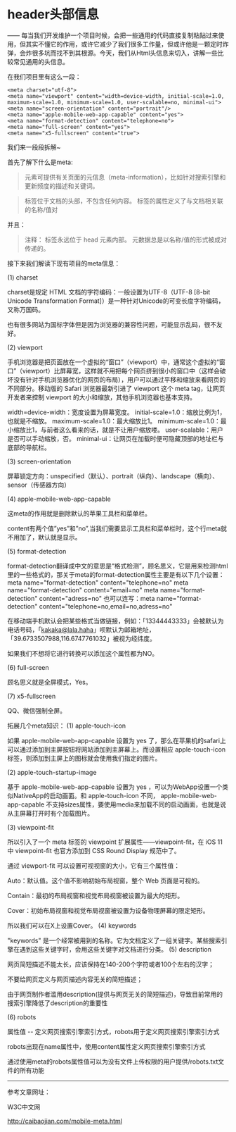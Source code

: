 # header头部信息
——
每当我们开发维护一个项目时候，会把一些通用的代码直接复制粘贴过来使用，但其实不懂它的作用，或许它减少了我们很多工作量，但或许他是一颗定时炸弹，会炸很多坑而找不到其根源。今天，我们从Html头信息来切入，讲解一些比较常见通用的头信息。

在我们项目里有这么一段：

```
<meta charset="utf-8">
<meta name="viewport" content="width=device-width, initial-scale=1.0, maximum-scale=1.0, minimum-scale=1.0, user-scalable=no, minimal-ui"><meta name="screen-orientation" content="portrait"/>
<meta name="apple-mobile-web-app-capable" content="yes">
<meta name="format-detection" content="telephone=no">
<meta name="full-screen" content="yes">
<meta name="x5-fullscreen" content="true">
```
我们来一段段拆解~

首先了解下什么是meta:
> <meta> 元素可提供有关页面的元信息（meta-information），比如针对搜索引擎和更新频度的描述和关键词。

> <meta> 标签位于文档的头部，不包含任何内容。<meta> 标签的属性定义了与文档相关联的名称/值对

并且：
> 注释：<meta> 标签永远位于 head 元素内部。
元数据总是以名称/值的形式被成对传递的。

接下来我们解读下现有项目的meta信息：

(1) charset

charset是规定 HTML 文档的字符编码：一般设置为UTF-8（UTF-8   [8-bit Unicode Transformation Format]）是一种针对Unicode的可变长度字符编码，又称万国码。

也有很多网站为国标字体但是因为浏览器的兼容性问题，可能显示乱码，很不友好。

(2) viewport

手机浏览器是把页面放在一个虚拟的“窗口”（viewport）中，通常这个虚拟的“窗口”（viewport）比屏幕宽，这样就不用把每个网页挤到很小的窗口中（这样会破坏没有针对手机浏览器优化的网页的布局），用户可以通过平移和缩放来看网页的不同部分。移动版的 Safari 浏览器最新引进了 viewport 这个 meta tag，让网页开发者来控制 viewport 的大小和缩放，其他手机浏览器也基本支持。



width=device-width：宽度设置为屏幕宽度。
initial-scale=1.0：缩放比例为1，也就是不缩放。
maximum-scale=1.0：最大缩放比1。
minimum-scale=1.0：最小缩放比1，与前者这么看来的话，就是不让用户缩放喽。
user-scalable：用户是否可以手动缩放，否。
minimal-ui：让网页在加载时便可隐藏顶部的地址栏与底部的导航栏。

(3) screen-orientation

屏幕锁定方向：unspecified（默认）、portrait（纵向）、landscape（横向）、sensor（传感器方向）

(4) apple-mobile-web-app-capable

这meta的作用就是删除默认的苹果工具栏和菜单栏。

content有两个值”yes”和”no”,当我们需要显示工具栏和菜单栏时，这个行meta就不用加了，默认就是显示。

(5) format-detection

format-detection翻译成中文的意思是“格式检测”，顾名思义，它是用来检测html里的一些格式的，那关于meta的format-detection属性主要是有以下几个设置：
meta name="format-detection" content="telephone=no"
meta name="format-detection" content="email=no"
meta name="format-detection" content="adress=no" 
也可以连写：meta name="format-detection" content="telephone=no,email=no,adress=no"

在移动端手机默认会把某些格式当做链接，例如：「13344443333」会被默认为电话号码，「kakaka@lala.haha」呗默认为邮箱地址，「39.6733507988,116.6747761032」被视为经纬度。

如果我们不想将它进行转换可以添加这个属性都为NO。

(6) full-screen

顾名思义就是全屏模式，Yes。

(7) x5-fullscreen

QQ、微信强制全屏。

拓展几个meta知识：
(1)  apple-touch-icon

如果 apple-mobile-web-app-capable 设置为 yes 了，那么在苹果机的safari上可以通过添加到主屏按钮将网站添加到主屏幕上。而设置相应 apple-touch-icon 标签，则添加到主屏上的图标就会使用我们指定的图片。

(2) apple-touch-startup-image

基于 apple-mobile-web-app-capable 设置为 yes ，可以为WebApp设置一个类似NativeApp的启动画面。和 apple-touch-icon 不同， apple-mobile-web-app-capable 不支持sizes属性，要使用media来加载不同的启动画面，也就是说从主屏幕打开时有个加载图片。

(3) viewpoint-fit

所以引入了一个 meta 标签的 viewpoint 扩展属性——viewpoint-fit，在 iOS 11 中 viewpoint-fit 也官方添加到 CSS Round Display 规范中了。

通过 viewport-fit 可以设置可视视窗的大小，它有三个属性值：

Auto：默认值。这个值不影响初始布局视窗，整个 Web 页面是可视的。

Contain：最初的布局视窗和视觉布局视窗被设置为最大的矩形。

Cover：初始布局视窗和视觉布局视窗被设置为设备物理屏幕的限定矩形。

所以我们可以在X上设置Cover。
(4) keywords

"keywords" 是一个经常被用到的名称。它为文档定义了一组关键字。某些搜索引擎在遇到这些关键字时，会用这些关键字对文档进行分类。
(5)  description

网页简短描述不能太长，应该保持在140-200个字符或者100个左右的汉字；

不要给网页定义与网页描述内容无关的简短描述；

由于网页制作者滥用description(提供与网页无关的简短描述)，导致目前常用的搜索引擎降低了description的重要性

(6)  robots 

属性值 -- 定义网页搜索引擎索引方式，robots用于定义网页搜索引擎索引方式

robots出现在name属性中，使用content属性定义网页搜索引擎索引方式

通过使用meta的robots属性值可以为没有文件上传权限的用户提供/robots.txt文件的所有功能

--------------------------------------------------------------------------------------------------------------

参考文章网址：

W3C中文网

http://caibaojian.com/mobile-meta.html

